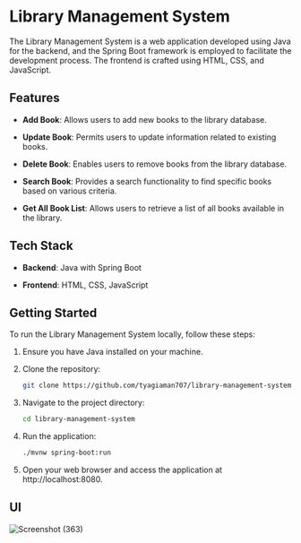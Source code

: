 # Library Management System

The Library Management System is a web application developed using Java for the backend, and the Spring Boot framework is employed to facilitate the development process. The frontend is crafted using HTML, CSS, and JavaScript.

## Features

- **Add Book**: Allows users to add new books to the library database.

- **Update Book**: Permits users to update information related to existing books.

- **Delete Book**: Enables users to remove books from the library database.

- **Search Book**: Provides a search functionality to find specific books based on various criteria.

- **Get All Book List**: Allows users to retrieve a list of all books available in the library.

## Tech Stack

- **Backend**: Java with Spring Boot

- **Frontend**: HTML, CSS, JavaScript

## Getting Started

To run the Library Management System locally, follow these steps:

1. Ensure you have Java installed on your machine.

2. Clone the repository:

   ```bash
   git clone https://github.com/tyagiaman707/library-management-system.git
3. Navigate to the project directory:

   ```bash
   cd library-management-system
4. Run the application:

   ```bash
   ./mvnw spring-boot:run
5. Open your web browser and access the application at http://localhost:8080.
## UI
   ![Screenshot (363)](https://github.com/tyagiaman707/Library-Management-System/assets/95289326/ebabc8cd-8c21-4d35-920a-d22607779b27)
